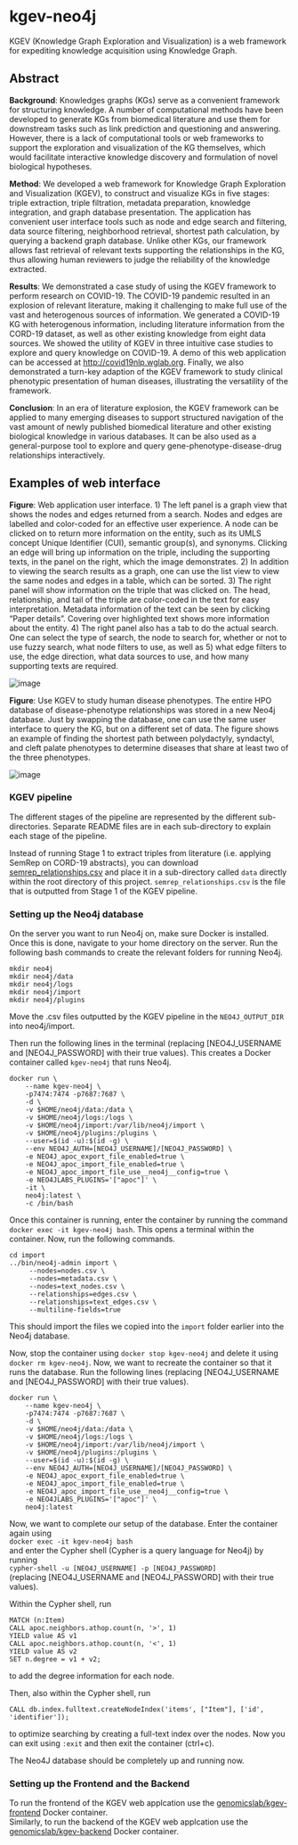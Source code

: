 # kgev-neo4j

KGEV (Knowledge Graph Exploration and Visualization) is a web framework for expediting knowledge acquisition using Knowledge Graph.

## Abstract

**Background**: Knowledges graphs (KGs) serve as a convenient framework for structuring knowledge. A number of computational methods have been developed to generate KGs from biomedical literature and use them for downstream tasks such as link prediction and questioning and answering. However, there is a lack of computational tools or web frameworks to support the exploration and visualization of the KG themselves, which would facilitate interactive knowledge discovery and formulation of novel biological hypotheses. 

**Method**: We developed a web framework for Knowledge Graph Exploration and Visualization (KGEV), to construct and visualize KGs in five stages: triple extraction, triple filtration, metadata preparation, knowledge integration, and graph database presentation. The application has convenient user interface tools such as node and edge search and filtering, data source filtering, neighborhood retrieval, shortest path calculation, by querying a backend graph database. Unlike other KGs, our framework allows fast retrieval of relevant texts supporting the relationships in the KG, thus allowing human reviewers to judge the reliability of the knowledge extracted. 

**Results**: We demonstrated a case study of using the KGEV framework to perform research on COVID-19. The COVID-19 pandemic resulted in an explosion of relevant literature, making it challenging to make full use of the vast and heterogenous sources of information. We generated a COVID-19 KG with heterogenous information, including literature information from the CORD-19 dataset, as well as other existing knowledge from eight data sources. We showed the utility of KGEV in three intuitive case studies to explore and query knowledge on COVID-19. A demo of this web application can be accessed at http://covid19nlp.wglab.org. Finally, we also demonstrated a turn-key adaption of the KGEV framework to study clinical phenotypic presentation of human diseases, illustrating the versatility of the framework. 

**Conclusion**: In an era of literature explosion, the KGEV framework can be applied to many emerging diseases to support structured navigation of the vast amount of newly published biomedical literature and other existing biological knowledge in various databases. It can be also used as a general-purpose tool to explore and query gene-phenotype-disease-drug relationships interactively.

## Examples of web interface

**Figure**: Web application user interface. 1) The left panel is a graph view that shows the nodes and edges returned from a search. Nodes and edges are labelled and color-coded for an effective user experience. A node can be clicked on to return more information on the entity, such as its UMLS concept Unique Identifier (CUI), semantic group(s), and synonyms. Clicking an edge will bring up information on the triple, including the supporting texts, in the panel on the right, which the image demonstrates. 2) In addition to viewing the search results as a graph, one can use the list view to view the same nodes and edges in a table, which can be sorted. 3) The right panel will show information on the triple that was clicked on. The head, relationship, and tail of the triple are color-coded in the text for easy interpretation. Metadata information of the text can be seen by clicking “Paper details”. Covering over highlighted text shows more information about the entity. 4) The right panel also has a tab to do the actual search. One can select the type of search, the node to search for, whether or not to use fuzzy search, what node filters to use, as well as 5) what edge filters to use, the edge direction, what data sources to use, and how many supporting texts are required.

![image](https://user-images.githubusercontent.com/5926328/114648025-14128c80-9cac-11eb-9f1c-e82df10bb753.png)

**Figure**: Use KGEV to study human disease phenotypes. The entire HPO database of disease-phenotype relationships was stored in a new Neo4j database. Just by swapping the database, one can use the same user interface to query the KG, but on a different set of data. The figure shows an example of finding the shortest path between polydactyly, syndactyl, and cleft palate phenotypes to determine diseases that share at least two of the three phenotypes.

![image](https://user-images.githubusercontent.com/5926328/114648128-4a500c00-9cac-11eb-9164-af74c22958a4.png)



### KGEV pipeline  
The different stages of the pipeline are represented by the different sub-directories. Separate README files are in each sub-directory to explain each stage of the pipeline.    

Instead of running Stage 1 to extract triples from literature (i.e. applying SemRep on CORD-19 abstracts), you can download [semrep_relationships.csv](https://drive.google.com/file/d/1OpqYHsc6GaNLiQh-n9aSkSJ112MJktfU/view?usp=sharing) and place it in a sub-directory called `data` directly within the root directory of this project. `semrep_relationships.csv` is the file that is outputted from Stage 1 of the KGEV pipeline.   

### Setting up the Neo4j database

On the server you want to run Neo4j on, make sure Docker is installed. Once this is done, navigate to your home directory on the server. Run the following bash commands to create the relevant folders for running Neo4j.    
```
mkdir neo4j  
mkdir neo4j/data 
mkdir neo4j/logs
mkdir neo4j/import
mkdir neo4j/plugins
``` 

Move the .csv files outputted by the KGEV pipeline in the `NEO4J_OUTPUT_DIR` into neo4j/import.  

Then run the following lines in the terminal (replacing [NEO4J_USERNAME and [NEO4J_PASSWORD] with their true values). This creates a Docker container called `kgev-neo4j` that runs Neo4j.   

```
docker run \
    --name kgev-neo4j \
    -p7474:7474 -p7687:7687 \
    -d \
    -v $HOME/neo4j/data:/data \
    -v $HOME/neo4j/logs:/logs \
    -v $HOME/neo4j/import:/var/lib/neo4j/import \
    -v $HOME/neo4j/plugins:/plugins \
    --user=$(id -u):$(id -g) \
    --env NEO4J_AUTH=[NEO4J_USERNAME]/[NEO4J_PASSWORD] \
    -e NEO4J_apoc_export_file_enabled=true \
    -e NEO4J_apoc_import_file_enabled=true \
    -e NEO4J_apoc_import_file_use__neo4j__config=true \
    -e NEO4JLABS_PLUGINS='["apoc"]' \
    -it \
    neo4j:latest \
    -c /bin/bash
```

Once this container is running, enter the container by running the command `docker exec -it kgev-neo4j bash`. This opens a terminal within the container. Now, run the following commands.  
```
cd import 
../bin/neo4j-admin import \
     --nodes=nodes.csv \
     --nodes=metadata.csv \
     --nodes=text_nodes.csv \
     --relationships=edges.csv \
     --relationships=text_edges.csv \
     --multiline-fields=true
```

This should import the files we copied into the `import` folder earlier into the Neo4j database.

Now, stop the container using `docker stop kgev-neo4j` and delete it using `docker rm kgev-neo4j`. Now, we want to recreate the container so that it runs the database. Run the following lines (replacing [NEO4J_USERNAME and [NEO4J_PASSWORD] with their true values).  

```
docker run \
    --name kgev-neo4j \
    -p7474:7474 -p7687:7687 \
    -d \
    -v $HOME/neo4j/data:/data \
    -v $HOME/neo4j/logs:/logs \
    -v $HOME/neo4j/import:/var/lib/neo4j/import \
    -v $HOME/neo4j/plugins:/plugins \
    --user=$(id -u):$(id -g) \
    --env NEO4J_AUTH=[NEO4J_USERNAME]/[NEO4J_PASSWORD] \
    -e NEO4J_apoc_export_file_enabled=true \
    -e NEO4J_apoc_import_file_enabled=true \
    -e NEO4J_apoc_import_file_use__neo4j__config=true \
    -e NEO4JLABS_PLUGINS='["apoc"]' \
    neo4j:latest
```

Now, we want to complete our setup of the database. Enter the container again using  
`docker exec -it kgev-neo4j bash`  
and enter the Cypher shell (Cypher is a query language for Neo4j) by running  
`cypher-shell -u [NEO4J_USERNAME] -p [NEO4J_PASSWORD]`  
(replacing [NEO4J_USERNAME and [NEO4J_PASSWORD] with their true values).  

Within the Cypher shell, run    
```
MATCH (n:Item)
CALL apoc.neighbors.athop.count(n, '>', 1)
YIELD value AS v1
CALL apoc.neighbors.athop.count(n, '<', 1)
YIELD value AS v2
SET n.degree = v1 + v2;
```
to add the degree information for each node.  

Then, also within the Cypher shell, run  
```
CALL db.index.fulltext.createNodeIndex('items', ["Item"], ['id', 'identifier']);  
```
to optimize searching by creating a full-text index over the nodes. Now you can exit using `:exit` and then exit the container (ctrl+c).  

The Neo4J database should be completely up and running now.  


### Setting up the Frontend and the Backend
To run the frontend of the KGEV web applcation use the [genomicslab/kgev-frontend](https://hub.docker.com/r/genomicslab/kgev-frontend) Docker container.  
Similarly, to run the backend of the KGEV web applcation use the [genomicslab/kgev-backend](https://hub.docker.com/r/genomicslab/kgev-backend) Docker container.  


